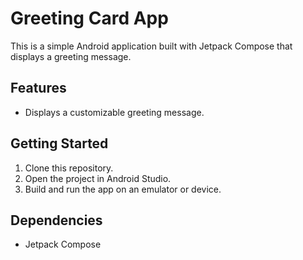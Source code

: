 # Greeting Card App

This is a simple Android application built with Jetpack Compose that displays a greeting message.

## Features

* Displays a customizable greeting message.

## Getting Started

1. Clone this repository.
2. Open the project in Android Studio.
3. Build and run the app on an emulator or device.

## Dependencies

* Jetpack Compose

